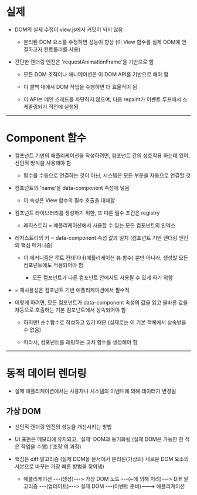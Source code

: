 # 실제 

- DOM의 실제 수정이 view.js에서 커밋이 되지 않음 

  - 분리된 DOM 요소를 수정하면 성능이 향상 (이 View 함수를 실제 DOM에 연결하고자 컨트롤러를 사용)

- 간단한 렌더링 엔진은 'requestAnimationFrame'을 기반으로 함 

  - 모든 DOM 조작이나 애니메이션은 이 DOM API를 기반으로 해야 함 

  - 이 콜백 내에서 DOM 작업을 수행하면 더 효율적이 됨 

  - 이 API는 메인 스레드를 차단하지 않으며, 다음 repaint가 이벤트 루프에서 스케줄링되기 직전에 실행됨


---

# Component 함수 

- 컴포넌트 기반의 애플리케이션을 작성하려면, 컴포넌트 간의 상호작용 하는데 있어, 선언적 방식을 사용해야 함 

  - 함수를 수동으로 연결하는 것이 아닌, 시스템은 모든 부분을 자동으로 연결할 것 

- 컴포넌트의 'name'을 data-component 속성에 넣음 

  - 이 속성은 View 함수의 필수 호출을 대체함 

- 컴포넌트 라이브러리를 생성하기 위한, 또 다른 필수 조건은 registry 

  - 레지스트리 = 애플리케이션에서 사용할 수 있는 모든 컴포넌트의 인덱스 

- 레지스트리의 키 = data-component 속성 값과 일치 (컴포넌트 기반 렌더링 엔진의 핵심 메커니즘)

  - 이 메커니즘은 루트 컨테이너(애플리케이션 뷰 함수) 뿐만 아니라, 생성할 모든 컴포넌트에도 적용되어야 함 

      - 모든 컴포넌트가 다른 컴포넌트 안에서도 사용될 수 있게 하기 위함 

- = 재사용성은 컴포넌트 기반 애플리케이션에서 필수적 

- 이렇게 하려면, 모든 컴포넌트가 data-component 속성의 값을 읽고 올바른 값을 자동으로 호출하는 기본 컴포넌트에서 상속되어야 함 

  - 하지만! 순수함수로 작성하고 있기 때문 (실제로는 이 기본 객체에서 상속받을 수 없음)

  - 따라서, 컴포넌트를 래핑하는 고차 함수를 생성해야 함 


---

# 동적 데이터 렌더링 

- 실제 애플리케이션에서는 사용자나 시스템의 이벤트에 의해 데이터가 변경됨

## 가상 DOM

- 선언적 렌더링 엔진의 성능을 개선시키는 방법 

- UI 표현은 메모리에 유지되고, '실제' DOM과 동기화됨 (실제 DOM은 가능한 한 적은 작업을 수행) ('조정'의 과정)

- 핵심은 diff 알고리즘 (실제 DOM을 문서에서 분리된(가상의) 새로운 DOM 요소의 사본으로 바꾸는 가장 빠른 방법을 찾아냄)

  - 애플리케이션 ---(생성)---> 가상 DOM 노드 ---(~에 의해 처리)---> Diff 알고리즘 ---(업데이트)---> 실제 DOM ---(이벤트 준비)---> 애플리케이션